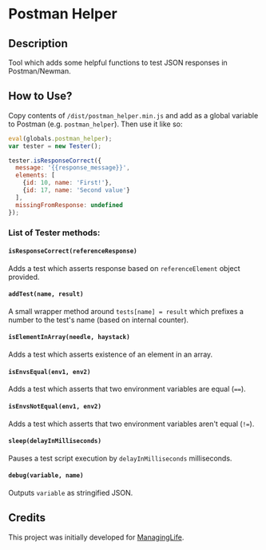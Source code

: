 # Postman Helper

## Description
Tool which adds some helpful functions to test JSON responses in Postman/Newman.

## How to Use?
Copy contents of `/dist/postman_helper.min.js` and add as a global variable to Postman (e.g. `postman_helper`). Then use it like so:
```javascript
eval(globals.postman_helper);
var tester = new Tester();

tester.isResponseCorrect({
  message: '{{response_message}}',
  elements: [
    {id: 10, name: 'First!'},
    {id: 17, name: 'Second value'}
  ],
  missingFromResponse: undefined
});
```
### List of Tester methods:
#### `isResponseCorrect(referenceResponse)`

Adds a test which asserts response based on `referenceElement` object provided.

#### `addTest(name, result)`
A small wrapper method around `tests[name] = result` which prefixes a number to the test's name (based on internal counter).

#### `isElementInArray(needle, haystack)`
Adds a test which asserts existence of an element in an array.

#### `isEnvsEqual(env1, env2)`
Adds a test which asserts that two environment variables are equal (`==`).

#### `isEnvsNotEqual(env1, env2)`
Adds a test which asserts that two environment variables aren't equal (`!=`).

#### `sleep(delayInMilliseconds)`
Pauses a test script execution by `delayInMilliseconds` milliseconds.

#### `debug(variable, name)`
Outputs `variable` as stringified JSON.

## Credits
This project was initially developed for [ManagingLife](http://www.managinglife.com/).
